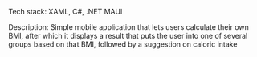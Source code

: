 Tech stack:
XAML, C#, .NET MAUI

Description:
Simple mobile application that lets users calculate their own BMI, after which it displays a result that puts the user into one of several groups based on that BMI, followed by a suggestion on caloric intake
